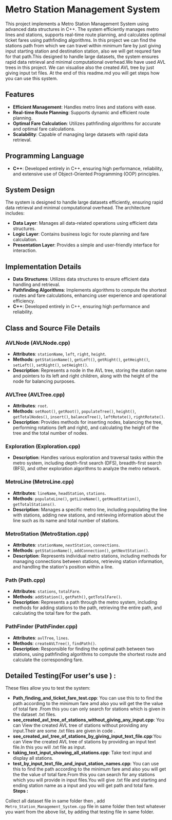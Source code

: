 # Metro Station Management System

This project implements a Metro Station Management System using advanced data structures in C++. The system efficiently manages metro lines and stations, supports real-time route planning, and calculates optimal ticket fares using pathfinding algorithms. In this project we can find the stations path from which we can travel within minimum fare by just giving input starting station and destination station, also we will get requred fare for that path.This designed to handle large datasets, the system ensures rapid data retrieval and minimal computational overhead.We have used AVL trees in this project. We can visualise also the created AVL tree by just giving input txt files. At the end of this readme.md you will get steps how you can use this system.

## Features

- **Efficient Management**: Handles metro lines and stations with ease.
- **Real-time Route Planning**: Supports dynamic and efficient route planning.
- **Optimal Fare Calculation**: Utilizes pathfinding algorithms for accurate and optimal fare calculations.
- **Scalability**: Capable of managing large datasets with rapid data retrieval.

## Programming Language

- **C++**: Developed entirely in C++, ensuring high performance, reliability, and extensive use of Object-Oriented Programming (OOP) principles.

## System Design

The system is designed to handle large datasets efficiently, ensuring rapid data retrieval and minimal computational overhead. The architecture includes:

- **Data Layer**: Manages all data-related operations using efficient data structures.
- **Logic Layer**: Contains business logic for route planning and fare calculation.
- **Presentation Layer**: Provides a simple and user-friendly interface for interaction.

## Implementation Details

- **Data Structures**: Utilizes data structures to ensure efficient data handling and retrieval.
- **Pathfinding Algorithms**: Implements algorithms to compute the shortest routes and fare calculations, enhancing user experience and operational efficiency.
- **C++**: Developed entirely in C++, ensuring high performance and reliability.

## Class and Source File Details

### AVLNode (AVLNode.cpp)

- **Attributes**: `stationName`, `left`, `right`, `height`.
- **Methods**: `getStationName()`, `getLeft()`, `getRight()`, `getHeight()`, `setLeft()`, `setRight()`, `setHeight()`.
- **Description**: Represents a node in the AVL tree, storing the station name and pointers to its left and right children, along with the height of the node for balancing purposes.

### AVLTree (AVLTree.cpp)

- **Attributes**: `root`.
- **Methods**: `setRoot()`, `getRoot()`, `populateTree()`, `height()`, `getTotalNodes()`, `insert()`, `balanceTree()`, `leftRotate()`, `rightRotate()`.
- **Description**: Provides methods for inserting nodes, balancing the tree, performing rotations (left and right), and calculating the height of the tree and the total number of nodes.

### Exploration (Exploration.cpp)

- **Description**: Handles various exploration and traversal tasks within the metro system, including depth-first search (DFS), breadth-first search (BFS), and other exploration algorithms to analyze the metro network.

### MetroLine (MetroLine.cpp)

- **Attributes**: `lineName`, `headStation`, `stations`.
- **Methods**: `populateLine()`, `getLineName()`, `getHeadStation()`, `getTotalStations()`.
- **Description**: Manages a specific metro line, including populating the line with stations, adding new stations, and retrieving information about the line such as its name and total number of stations.

### MetroStation (MetroStation.cpp)

- **Attributes**: `stationName`, `nextStation`, `connections`.
- **Methods**: `getStationName()`, `addConnection()`, `getNextStation()`.
- **Description**: Represents individual metro stations, including methods for managing connections between stations, retrieving station information, and handling the station's position within a line.

### Path (Path.cpp)

- **Attributes**: `stations`, `totalFare`.
- **Methods**: `addStation()`, `getPath()`, `getTotalFare()`.
- **Description**: Represents a path through the metro system, including methods for adding stations to the path, retrieving the entire path, and calculating the total fare for the path.

### PathFinder (PathFinder.cpp)

- **Attributes**: `avlTree`, `lines`.
- **Methods**: `createAVLTree()`, `findPath()`.
- **Description**: Responsible for finding the optimal path between two stations, using pathfinding algorithms to compute the shortest route and calculate the corresponding fare.

## Detailed Testing(For user's use ) :

These files allow you to test the system:

- **Path_finding_and_ticket_fare_test.cpp**: You can use this to to find the path according to the minimum fare amd also you will get the the value of total fare .From this you can only search for stations which is given in the dataset .txt files.
- **see_created_avl_tree_of_stations_without_giving_any_input.cpp**: You can View the created AVL tree of stations without providing any input.Their are some .txt files are given in code .
- **see_created_avl_tree_of_stations_by_giving_input_text_file.cpp**:You can View the created AVL tree of stations by providing an input text file.In this you will .txt file as input.
- **taking_text_input_showing_all_stations.cpp**: Take text input and display all stations.
- **test_by_input_text_file_and_input_station_names.cpp**:  You can use this to find the path according to the minimum fare amd also you will get the the value of total fare.From this you can search for any stations which you will provide in input files.You will give .txt file and starting and ending station name as a input and you will get path and total fare.
**Steps :**

Collect all dataset file in same folder then , add `Metro_Station_Management_System.cpp` file in same folder then test whatever you want from the above list, by adding that testing file in same folder.
